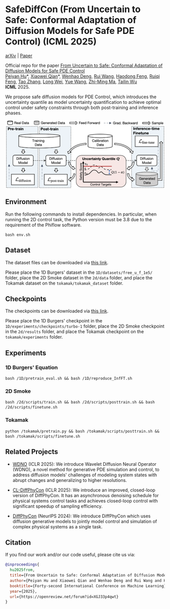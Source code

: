 # SafeDiffCon (From Uncertain to Safe: Conformal Adaptation of Diffusion Models for Safe PDE Control) (ICML 2025)

[arXiv](https://arxiv.org/pdf/2502.02205) | [Paper](https://openreview.net/forum?id=XGJ33p4qwt)

Official repo for the paper [From Uncertain to Safe: Conformal Adaptation of Diffusion Models for Safe PDE Control](https://arxiv.org/pdf/2502.02205)<br />
[Peiyan Hu](https://peiyannn.github.io/)\*, [Xiaowei Qian](https://xweiq.github.io/)\*, [Wenhao Deng](https://w3nhao.github.io/), [Rui Wang](https://openreview.net/profile?id=~Rui_Wang56), [Haodong Feng](https://scholar.google.com/citations?user=0GOKl_gAAAAJ&hl=en), [Ruiqi Feng](https://weenming.github.io/), [Tao Zhang](https://zhangtao167.github.io/), [Long Wei](https://longweizju.github.io/), [Yue Wang](https://scholar.google.com/citations?hl=zh-CN&user=fGv5irIAAAAJ), [Zhi-Ming Ma](http://homepage.amss.ac.cn/research/homePage/8eb59241e2e74d828fb84eec0efadba5/myHomePage.html), [Tailin Wu](https://tailin.org/)<br />
**ICML** 2025.

We propose safe diffusion models for PDE Control, which introduces the uncertainty quantile as model uncertainty quantification to achieve optimal control under safety constraints through both post-training and inference phases.

<a href="url"><img src="img/overview.png" align="center" width="1000" ></a>

## Environment

Run the following commands to install dependencies. In particular, when running the 2D control task, the Python version must be 3.8 due to the requirement of the Phiflow software.

```code
bash env.sh
```

## Dataset
The dataset files can be downloaded via [this link](http://drive.google.com/drive/u/0/folders/1abh34Ottw5K2qT-BTWQ-t18acCtgnRZL?dmr=1&ec=wgc-drive-hero-goto).

Please place the 1D Burgers' dataset in the `1D/datasets/free_u_f_1e5/` folder, place the 2D Smoke dataset in the `2d/data` folder, and place the Tokamak dataset on the `tokamak/tokamak_dataset` folder.

## Checkpoints
The checkpoints can be downloaded via [this link](http://drive.google.com/drive/u/0/folders/1abh34Ottw5K2qT-BTWQ-t18acCtgnRZL?dmr=1&ec=wgc-drive-hero-goto).

Please place the 1D Burgers' checkpoint in the `1D/experiments/checkpoints/turbo-1` folder, place the 2D Smoke checkpoint in the `2d/results` folder, and place the Tokamak checkpoint on the `tokamak/experiments` folder.

## Experiments
### 1D Burgers' Equation
```code
bash /1D/pretrain_eval.sh && bash /1D/reproduce_InfFT.sh
```

### 2D Smoke
```code
bash /2d/scripts/train.sh && bash /2d/scripts/posttrain.sh && bash /2d/scripts/finetune.sh
```

### Tokamak
```code
python /tokamak/pretrain.py && bash /tokamak/scripts/posttrain.sh && bash /tokamak/scripts/finetune.sh
```

## Related Projects
* [WDNO](https://github.com/AI4Science-WestlakeU/wdno) (ICLR 2025): We introduce Wavelet Diffusion Neural Operator (WDNO), a novel method for generative PDE simulation and control, to address diffusion models' challenges of modeling system states with abrupt changes and generalizing to higher resolutions.

* [CL-DiffPhyCon](https://github.com/AI4Science-WestlakeU/CL_DiffPhyCon) (ICLR 2025): We introduce an improved, closed-loop version of DiffPhyCon. It has an asynchronous denoising schedule for physical systems control tasks and achieves closed-loop control with significant speedup of sampling efficiency.

* [DiffPhyCon](https://github.com/AI4Science-WestlakeU/diffphycon) (NeurIPS 2024): We introduce DiffPhyCon which uses diffusion generative models to jointly model control and simulation of complex physical systems as a single task. 

## Citation
If you find our work and/or our code useful, please cite us via:

```bibtex
@inproceedings{
  hu2025from,
  title={From Uncertain to Safe: Conformal Adaptation of Diffusion Models for Safe {PDE} Control},
  author={Peiyan Hu and Xiaowei Qian and Wenhao Deng and Rui Wang and Haodong Feng and Ruiqi Feng and Tao Zhang and Long Wei and Yue Wang and Zhi-Ming Ma and Tailin Wu},
  booktitle={Forty-second International Conference on Machine Learning},
  year={2025},
  url={https://openreview.net/forum?id=XGJ33p4qwt}
}
```
